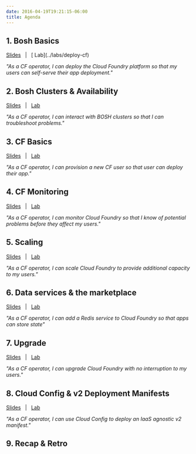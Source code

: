 ```yaml
---
date: 2016-04-19T19:21:15-06:00
title: Agenda
---
```


## 1. Bosh Basics

<a href="/slides/#/bosh-basics" target="_blank">
  <i class="fa fa-tv"></i> Slides</a>
  &nbsp; | &nbsp; [<i class="fa fa-flask"></i> Lab](../labs/deploy-cf)

*"As a CF operator, I can deploy the Cloud Foundry platform so that my users can self-serve their app deployment."*


## 2. Bosh Clusters & Availability

<a href="/slides/#/bosh-ha" target="_blank"><i class="fa fa-tv"></i> Slides</a> &nbsp; | &nbsp; [<i class="fa fa-flask"></i> Lab](../labs/bosh-ha)

*"As a CF operator, I can interact with BOSH clusters so that I can troubleshoot problems."*

## 3. CF Basics

<a href="/slides/#/cf-basics" target="_blank"><i class="fa fa-tv"></i> Slides</a> &nbsp; | &nbsp; [<i class="fa fa-flask"></i> Lab](../labs/cf-basics)

*"As a CF operator, I can provision a new CF user so that user can deploy their app."*

## 4. CF Monitoring

<a href="/slides/#/monitoring" target="_blank"><i class="fa fa-tv"></i> Slides</a> &nbsp; | &nbsp; [<i class="fa fa-flask"></i> Lab](../labs/monitoring)

*"As a CF operator, I can monitor Cloud Foundry so that I know of potential problems before they affect my users."*

## 5. Scaling

<a href="/slides/#/scaling" target="_blank"><i class="fa fa-tv"></i> Slides</a> &nbsp; | &nbsp; [<i class="fa fa-flask"></i> Lab](../labs/scaling)

*"As a CF operator, I can scale Cloud Foundry to provide additional capacity to my users."*

## 6. Data services & the marketplace

<a href="/slides/#/services" target="_blank"><i class="fa fa-tv"></i> Slides</a> &nbsp; | &nbsp; [<i class="fa fa-flask"></i> Lab](../labs/services)

*"As a CF operator, I can add a Redis service to Cloud Foundry so that apps can store state"*

## 7. Upgrade

<a href="/slides/#/upgrade" target="_blank"><i class="fa fa-tv"></i> Slides</a> &nbsp; | &nbsp; [<i class="fa fa-flask"></i> Lab](../labs/upgrading)

*"As a CF operator, I can upgrade Cloud Foundry with no interruption to my users."*

## 8. Cloud Config & v2 Deployment Manifests

<a href="/slides/#/v2-manifests" target="_blank"><i class="fa fa-tv"></i> Slides</a> &nbsp; | &nbsp; [<i class="fa fa-flask"></i> Lab](../labs/cloud-config-and-v2)

*"As a CF operator, I can use Cloud Config to deploy an IaaS agnostic v2 manifest."*

## 9. Recap & Retro
